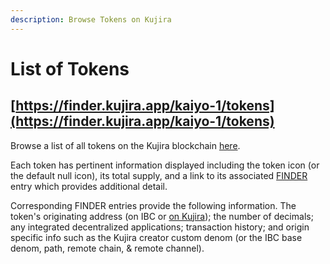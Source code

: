 ```yaml
---
description: Browse Tokens on Kujira
---
```


# List of Tokens

## [https://finder.kujira.app/kaiyo-1/tokens](https://finder.kujira.app/kaiyo-1/tokens)

Browse a list of all tokens on the Kujira blockchain [here](https://finder.kujira.app/kaiyo-1/tokens).

Each token has pertinent information displayed including the token icon (or the default null icon), its total supply, and a link to its associated [FINDER](../dapps-and-infrastructure/finder/) entry which provides additional detail.

Corresponding FINDER entries provide the following information. The token's originating address (on IBC or [on Kujira](smart-contracts/token-factory.md)); the number of decimals; any integrated decentralized applications; transaction history; and origin specific info such as the Kujira creator custom denom (or the IBC base denom, path, remote chain, & remote channel). &#x20;
